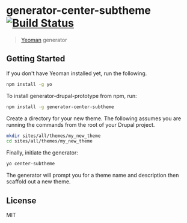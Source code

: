 # generator-center-subtheme [![Build Status](https://travis-ci.org/AtenDesignGroup/generator-center-subtheme.svg?branch=master)](https://travis-ci.org/AtenDesignGroup/generator-center-subtheme)

> [Yeoman](http://yeoman.io) generator


## Getting Started

If you don't have Yeoman installed yet, run the following.

```bash
npm install -g yo
```

To install generator-drupal-prototype from npm, run:

```bash
npm install -g generator-center-subtheme
```

Create a directory for your new theme. The following assumes you are running the commands from the root of your Drupal project.

```bash
mkdir sites/all/themes/my_new_theme
cd sites/all/themes/my_new_theme
```

Finally, initiate the generator:

```bash
yo center-subtheme
```

The generator will prompt you for a theme name and description then scaffold out a new theme.

## License

MIT
